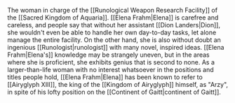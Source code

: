The woman in charge of the <span class="political-bodies-places">[[Runological Weapon Research Facility]]</span> of the <span class="political-bodies-places">[[Sacred Kingdom of Aquaria]]</span>.
<span class="miscellaneous">[[Elena Frahm|Elena]]</span> is carefree and careless, and people say that without her assistant <span class="people">[[Dion Landers|Dion]]</span>, she wouldn't even be able to handle her own day-to-day tasks, let alone manage the entire facility.
On the other hand, she is also without doubt an ingenious <span class="miscellaneous">[[Runologist|runologist]]</span> with many novel, inspired ideas.
<span class="miscellaneous">[[Elena Frahm|Elena's]]</span> knowledge may be strangely uneven, but in the areas where she is proficient, she exhibits genius that is second to none.
As a larger-than-life woman with no interest whatsoever in the 
positions and titles people hold, <span class="miscellaneous">[[Elena Frahm|Elena]]</span> has been known to refer to <span class="people">[[Airyglyph XIII]]</span>, the king of the <span class="political-bodies-places">[[Kingdom of Airyglyph]]</span> himself, as "Arzy", in spite of his lofty position on the <span class="political-bodies-places">[[Continent of Gaitt|continent of Gaitt]]</span>.